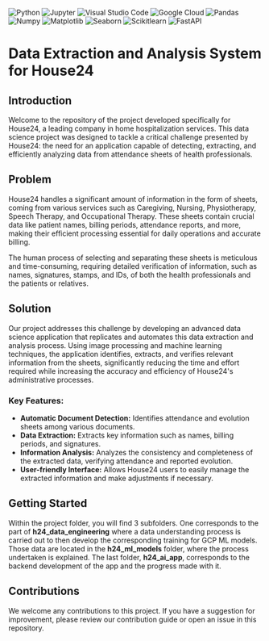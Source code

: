 ![Python](https://img.shields.io/badge/-Python-333333?style=flat&logo=python) ![Jupyter](https://img.shields.io/badge/-Jupyter-333333?style=flat&logo=jupyter) ![Visual Studio Code](https://img.shields.io/badge/-Visual%20Studio%20Code-333333?style=flat&logo=visual-studio-code&logoColor=007ACC) ![Google Cloud](https://img.shields.io/badge/-Google%20Cloud-333333?style=flat&logo=google-cloud) ![Pandas](https://img.shields.io/badge/-Pandas-333333?style=flat&logo=pandas) ![Numpy](https://img.shields.io/badge/-Numpy-333333?style=flat&logo=numpy) ![Matplotlib](https://img.shields.io/badge/-Matplotlib-333333?style=flat&logo=matplotlib) ![Seaborn](https://img.shields.io/badge/-Seaborn-333333?style=flat&logo=seaborn) ![Scikitlearn](https://img.shields.io/badge/-Scikitlearn-333333?style=flat&logo=scikitlearn) ![FastAPI](https://img.shields.io/badge/-FastAPI-333333?style=flat&logo=fastapi)

  
# Data Extraction and Analysis System for House24

## Introduction

Welcome to the repository of the project developed specifically for House24, a leading company in home hospitalization services. This data science project was designed to tackle a critical challenge presented by House24: the need for an application capable of detecting, extracting, and efficiently analyzing data from attendance sheets of health professionals.

## Problem

House24 handles a significant amount of information in the form of sheets, coming from various services such as Caregiving, Nursing, Physiotherapy, Speech Therapy, and Occupational Therapy. These sheets contain crucial data like patient names, billing periods, attendance reports, and more, making their efficient processing essential for daily operations and accurate billing.

The human process of selecting and separating these sheets is meticulous and time-consuming, requiring detailed verification of information, such as names, signatures, stamps, and IDs, of both the health professionals and the patients or relatives.

## Solution

Our project addresses this challenge by developing an advanced data science application that replicates and automates this data extraction and analysis process. Using image processing and machine learning techniques, the application identifies, extracts, and verifies relevant information from the sheets, significantly reducing the time and effort required while increasing the accuracy and efficiency of House24's administrative processes.

### Key Features:

- **Automatic Document Detection:** Identifies attendance and evolution sheets among various documents.
- **Data Extraction:** Extracts key information such as names, billing periods, and signatures.
- **Information Analysis:** Analyzes the consistency and completeness of the extracted data, verifying attendance and reported evolution.
- **User-friendly Interface:** Allows House24 users to easily manage the extracted information and make adjustments if necessary.

## Getting Started

Within the project folder, you will find 3 subfolders. One corresponds to the part of **h24_data_engineering** where a data understanding process is carried out to then develop the corresponding training for GCP ML models. Those data are located in the **h24_ml_models** folder, where the process undertaken is explained. The last folder, **h24_ai_app**, corresponds to the backend development of the app and the progress made with it.

## Contributions

We welcome any contributions to this project. If you have a suggestion for improvement, please review our contribution guide or open an issue in this repository.
